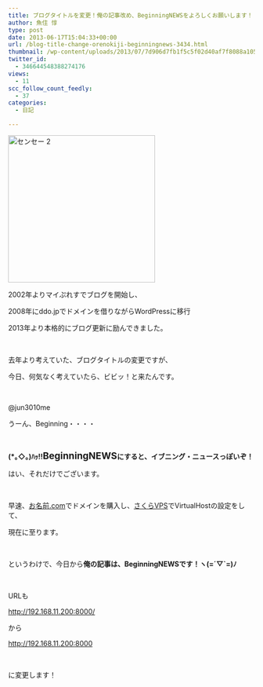 ```yaml
---
title: ブログタイトルを変更！俺の記事改め、BeginningNEWSをよろしくお願いします！
author: 魚住 惇
type: post
date: 2013-06-17T15:04:33+00:00
url: /blog-title-change-orenokiji-beginningnews-3434.html
thumbnail: /wp-content/uploads/2013/07/7d906d7fb1f5c5f02d40af7f8088a105.png
twitter_id:
  - 346644548388274176
views:
  - 11
scc_follow_count_feedly:
  - 37
categories:
  - 日記

---
```

<img decoding="async" loading="lazy" title="センセー-2.png" src="/wp-content/uploads/2013/06/7d906d7fb1f5c5f02d40af7f8088a105.png" alt="センセー 2" width="300" height="300" border="0" />

<!--more-->

2002年よりマイぷれすでブログを開始し、

2008年にddo.jpでドメインを借りながらWordPressに移行

2013年より本格的にブログ更新に励んできました。

 

去年より考えていた、ブログタイトルの変更ですが、

今日、何気なく考えていたら、ビビッ！と来たんです。

 

@jun3010me

うーん、Beginning・・・・

 

<p style="font-size: 14px;">
  <b>(*｡◇｡)ﾊｯ!!<span style="font-size: 19px;">BeginningNEWS</span>にすると、イブニング・ニュースっぽいぞ！</b>
</p>

はい、それだけでございます。

 

早速、[お名前.com][1]でドメインを購入し、[さくらVPS][2]でVirtualHostの設定をして、

現在に至ります。

 

というわけで、今日から**俺の記事は、BeginningNEWSです！ヽ(=´▽\`=)ﾉ**

 

URLも

<a rel="nofollow" href="http://192.168.11.200:8000">http://192.168.11.200:8000/</a>

から

<a rel="nofollow" href="http://192.168.11.200:8000">http://192.168.11.200:8000</a>

 

に変更します！

 [1]: http://px.a8.net/svt/ejp?a8mat=25RLHK+8TC27M+50+3SZEV6
 [2]: http://px.a8.net/svt/ejp?a8mat=25MYF4+8LLFCI+D8Y+C164Y